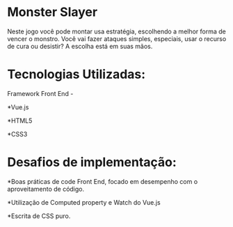 # Monster Slayer

Neste jogo você pode montar usa estratégia, escolhendo a melhor forma de vencer o monstro.
Você vai fazer ataques simples, especiais, usar o recurso de cura ou desistir? A escolha está em suas mãos.

# Tecnologias Utilizadas:

Framework Front End -

*Vue.js

*HTML5

*CSS3

# Desafios de implementação:

*Boas práticas de code Front End, focado em desempenho com o aproveitamento de código.

*Utilização de Computed property e Watch do Vue.js

*Escrita de CSS puro.
